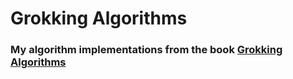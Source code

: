 # Grokking Algorithms

### My algorithm implementations from the book [Grokking Algorithms](https://www.manning.com/bhargava)


